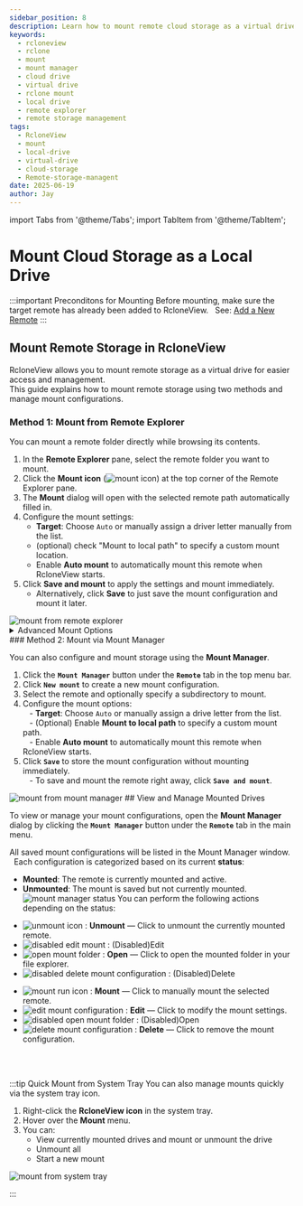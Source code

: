 ```yaml
---
sidebar_position: 8
description: Learn how to mount remote cloud storage as a virtual drive using RcloneView, including configuration via Remote Explorer, Mount Manager, and system tray access.
keywords:
  - rcloneview
  - rclone
  - mount
  - mount manager
  - cloud drive
  - virtual drive
  - rclone mount
  - local drive
  - remote explorer
  - remote storage management
tags:
  - RcloneView
  - mount
  - local-drive
  - virtual-drive
  - cloud-storage
  - Remote-storage-managent
date: 2025-06-19
author: Jay
---
```

import Tabs from '@theme/Tabs';
import TabItem from '@theme/TabItem';

# Mount Cloud Storage as a Local Drive

:::important Preconditons for Mounting
Before mounting, make sure the target remote has already been added to RcloneView.   
See: [Add a New Remote](./remote-manager.md#add-a-new-remote)
:::

## Mount Remote Storage in RcloneView

RcloneView allows you to mount remote storage as a virtual drive for easier access and management.  
This guide explains how to mount remote storage using two methods and manage mount configurations.

### Method 1: Mount from Remote Explorer

You can mount a remote folder directly while browsing its contents.

1. In the **Remote Explorer** pane, select the remote folder you want to mount. 
2. Click the **Mount icon** (<img src="/support/icons/mount-icon.png" alt="mount icon" class="inline-icon" />) at the top corner of the Remote Explorer pane.
3. The **Mount** dialog will open with the selected remote path automatically filled in.
4. Configure the mount settings:
   - **Target**: Choose `Auto` or manually assign a driver letter manually from the list.
   - (optional) check "Mount to local path" to specify a custom mount location.
   - Enable **Auto mount** to automatically mount this remote when RcloneView starts.
5. Click **Save and mount** to apply the settings and mount immediately.
   - Alternatively, click **Save** to just save the mount configuration and mount it later.

<img src="/support/images/en/howto/rcloneview-basic/mount-from-remote-explorer.png" alt="mount from remote explorer" class="img-medium img-center" />

<details>
<summary>Advanced Mount Options</summary>

Advanced Mount Options

| Field                        | Description                                                                                                                                                                                                                                                      |
| ------------------ | ---------------------------------------------------------------------------------------------------------------------------------------------------------------------------------------------------------------------------------------------------------------- |
| **Volume name**    | (Optional) Set a custom name for the mounted volume. This may be shown in your file manager or system UI.                                                                                                                                                        |
| **Mount type**     | Select the mount backend: <br /> - `cmount` (default for Windows):  Uses Rclone's internal C-based FUSE-like mount engine with high compatibility  <br />- `nfsmount` (alternative, mostly for Linux/macOS environments).  Uses the NFS protocol to mount the remote |
| **Network drive**  | Check this box to mark the mount as a network drive. This may affect how the OS treats the mounted folder.                                                                                                                                                       |
| **Read only**      | Enables read-only mode, preventing write operations to the remote.                                                                                                                                                                                               |
| **Allow other**    | Allow access to the mounted filesystem by users other than the one who mounted it (mostly used in Linux).                                                                                                                                                        |
| **Cache mode**     | Controls the caching behavior. Options include:  <br />- `off`  <br />- `minimal`  <br />- `writes`  <br />- `full`  <br />The default `writes` mode caches write operations.                                                                                              |
| **Cache max size** | Maximum allowed cache size in bytes.  <br />Example: 1073741824 = 1GB.  <br />Set to `-1` for no limit.                                                                                                                                                            |
| **Cache max age**  | How long cached data can stay valid.  Time unit is in **nanoseconds**.  Example: 3600000000000 = 1 hour.                                                                                                                                               |
| **Dir cache time** | Directory cache validity time.  Time unit is in **nanoseconds**.  Example: 300000000000 = 5 minutes.                                                                                                                                                   |

💡 Use these options only if you are familiar with mount settings. The default values work well for most users.

</details>
### Method 2: Mount via Mount Manager

You can also configure and mount storage using the **Mount Manager**.

1. Click the **`Mount Manager`** button under the **`Remote`** tab in the top menu bar.  
2. Click **`New mount`** to create a new mount configuration.  
3. Select the remote and optionally specify a subdirectory to mount.  
4. Configure the mount options:  
   - **Target**: Choose `Auto` or manually assign a drive letter from the list.  
   - (Optional) Enable **Mount to local path** to specify a custom mount path.  
   - Enable **Auto mount** to automatically mount this remote when RcloneView starts.  
1. Click **`Save`** to store the mount configuration without mounting immediately.  
   - To save and mount the remote right away, click **`Save and mount`**.  

<img src="/support/images/en/howto/rcloneview-basic/mount-from-mount-manager.png" alt="mount from mount manager" class="img-medium img-center" />
## View and Manage Mounted Drives

To view or manage your mount configurations, open the **Mount Manager** dialog by clicking the **`Mount Manager`** button under the **`Remote`** tab in the main menu.

All saved mount configurations will be listed in the Mount Manager window.  
Each configuration is categorized based on its current **status**:
- **Mounted**: The remote is currently mounted and active.
- **Unmounted**: The mount is saved but not currently mounted.
  <img src="/support/images/en/howto/rcloneview-basic/mount-manager-status.png" alt="mount manager status" class="img-medium img-center" />
You can perform the following actions depending on the status:


<Tabs>
<TabItem value="Status: mounted" label="🟢 Status: mounted">

- <img src="/support/icons/unmount-icon.png" alt="unmount icon" class="inline-icon" /> : **Unmount** — Click to unmount the currently mounted remote.
- <img src="/support/icons/disabled-edit-mount.png" alt="disabled edit mount" class="inline-icon" /> : (Disabled)Edit
- <img src="/support/icons/open-mount-folder.png" alt="open mount folder" class="inline-icon" /> : **Open** — Click to open the mounted folder in your file explorer.
- <img src="/support/icons/disabled-delete-mount-configuration.png" alt="disabled delete mount configuration" class="inline-icon" /> : (Disabled)Delete
</TabItem>



<TabItem value="Status: Configured" label="🟠 Status: Unmounted">

- <img src="/support/icons/mount-run-icon.png" alt="mount run icon" class="inline-icon" /> : **Mount** — Click to manually mount the selected remote.
- <img src="/support/icons/edit-mount-configuration.png" alt="edit mount configuration" class="inline-icon" /> : **Edit** — Click to modify the mount settings.
- <img src="/support/icons/disabled-open-mount-folder.png" alt="disabled open mount folder" class="inline-icon" /> : (Disabled)Open
- <img src="/support/icons/delete-mount-configuration.png" alt="delete mount configuration" class="inline-icon" /> : **Delete** — Click to remove the mount configuration.
</TabItem>

</Tabs>


<br />
<br />

:::tip Quick Mount from System Tray
You can also manage mounts quickly via the system tray icon.

1. Right-click the **RcloneView icon** in the system tray.
2. Hover over the **Mount** menu.
3. You can:
   - View currently mounted drives and mount or unmount the drive
   - Unmount all
   - Start a new mount
<img src="/support/images/en/howto/rcloneview-basic/mount-from-system-tray.png" alt="mount from system tray" class="img-small img-left" />

:::


